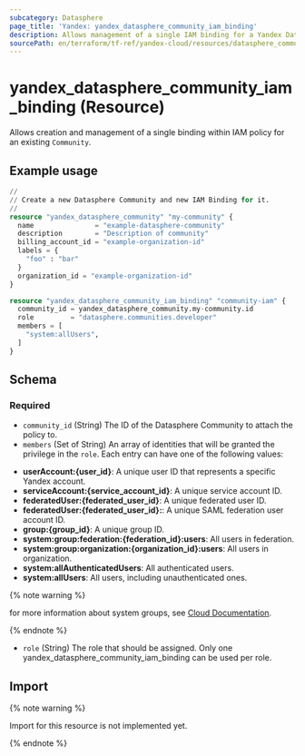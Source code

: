 ```yaml
---
subcategory: Datasphere
page_title: 'Yandex: yandex_datasphere_community_iam_binding'
description: Allows management of a single IAM binding for a Yandex Datasphere Community.
sourcePath: en/terraform/tf-ref/yandex-cloud/resources/datasphere_community_iam_binding.md
---
```


# yandex_datasphere_community_iam_binding (Resource)

Allows creation and management of a single binding within IAM policy for an existing `Community`.

## Example usage

```terraform
//
// Create a new Datasphere Community and new IAM Binding for it.
//
resource "yandex_datasphere_community" "my-community" {
  name               = "example-datasphere-community"
  description        = "Description of community"
  billing_account_id = "example-organization-id"
  labels = {
    "foo" : "bar"
  }
  organization_id = "example-organization-id"
}

resource "yandex_datasphere_community_iam_binding" "community-iam" {
  community_id = yandex_datasphere_community.my-community.id
  role         = "datasphere.communities.developer"
  members = [
    "system:allUsers",
  ]
}
```

<!-- schema generated by tfplugindocs -->
## Schema

### Required

- `community_id` (String) The ID of the Datasphere Community to attach the policy to.
- `members` (Set of String) An array of identities that will be granted the privilege in the `role`. Each entry can have one of the following values:
 * **userAccount:{user_id}**: A unique user ID that represents a specific Yandex account.
 * **serviceAccount:{service_account_id}**: A unique service account ID.
 * **federatedUser:{federated_user_id}**: A unique federated user ID.
 * **federatedUser:{federated_user_id}:**: A unique SAML federation user account ID.
 * **group:{group_id}**: A unique group ID.
 * **system:group:federation:{federation_id}:users**: All users in federation.
 * **system:group:organization:{organization_id}:users**: All users in organization.
 * **system:allAuthenticatedUsers**: All authenticated users.
 * **system:allUsers**: All users, including unauthenticated ones.

{% note warning %}

for more information about system groups, see [Cloud Documentation](https://yandex.cloud/docs/iam/concepts/access-control/system-group).

{% endnote %}

- `role` (String) The role that should be assigned. Only one yandex_datasphere_community_iam_binding can be used per role.

## Import

{% note warning %}

Import for this resource is not implemented yet.

{% endnote %}


